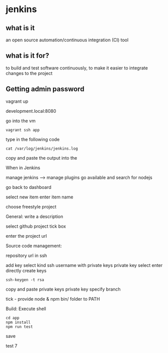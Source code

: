# jenkins

## what is it
an open source automation/continuous integration (CI) tool

## what is it for?
to build and test software continuously, to make it easier to integrate changes to the project

## Getting admin password
vagrant up

development.local:8080

go into the vm
```
vagrant ssh app
```
type in the following code
```
cat /var/log/jenkins/jenkins.log
```
copy and paste the output into the

When in Jenkins

manage jenkins --> manage plugins
go available and search for nodejs

go back to dashboard

select new item
enter item name

choose freestyle project

General:
write a description

select github project tick box

enter the project url

Source code management:

repository url in ssh

add key
select kind ssh username with private keys
private key select enter directly
create keys
```
ssh-keygen -t rsa
```
copy and paste private keys
private key
specify branch

tick - provide node & npm bin/ folder to PATH

Build:
Execute shell
```
cd app
npm install
npm run test
```
save

test 7

